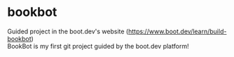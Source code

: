 # bookbot

Guided project in the boot.dev's website (https://www.boot.dev/learn/build-bookbot)  
BookBot is my first git project guided by the boot.dev platform!
